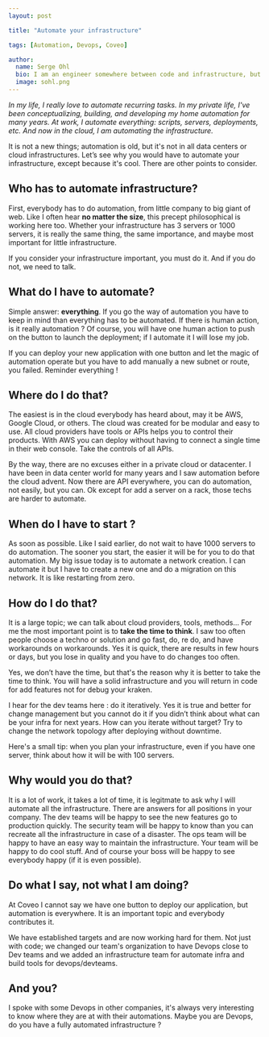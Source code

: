 ```yaml
---
layout: post

title: "Automate your infrastructure"

tags: [Automation, Devops, Coveo]

author:
  name: Serge Ohl
  bio: I am an engineer somewhere between code and infrastructure, but I have to admit I prefer one of them
  image: sohl.png
---
```


_In my life, I really love to automate recurring tasks. In my private life, I've been conceptualizing, building, and developing my home automation for many years. At work, I automate everything: scripts, servers, deployments, etc. And now in the cloud, I am automating the infrastructure._

It is not a new things; automation is old, but it's not in all data centers or cloud infrastructures.
Let’s see why you would have to automate your infrastructure, except because it's cool. There are other points to consider.

<!-- more -->

## Who has to automate infrastructure?

First, everybody has to do automation, from little company to big giant of web. Like I often hear **no matter the size**, this precept philosophical is working here too. Whether your infrastructure has 3 servers or 1000 servers, it is really the same thing, the same importance, and maybe most important for little infrastructure.

If you consider your infrastructure important, you must do it. And if you do not, we need to talk.


## What do I have to automate?

Simple answer: **everything**. If you go the way of automation you have to keep in mind than everything has to be automated. If there is human action, is it really automation ? Of course, you will have one human action to push on the button to launch the deployment; if I automate it I will lose my job.

If you can deploy your new application with one button and let the magic of automation operate but you have to add manually a new subnet or route, you failed. Reminder everything !


## Where do I do that?

The easiest is in the cloud everybody has heard about, may it be AWS, Google Cloud, or others. The cloud was created for be modular and easy to use. All cloud providers have tools or APIs helps you to control their products. With AWS you can deploy without having to connect a single time in their web console. Take the controls of all APIs.

By the way, there are no excuses either in a private cloud or datacenter. I have been in data center world for many years and I saw automation before the cloud advent. Now there are API everywhere, you can do automation, not easily, but you can. Ok except for add a server on a rack, those techs are harder to automate.


## When do I have to start ?

As soon as possible. Like I said earlier, do not wait to have 1000 servers to do automation. The sooner you start, the easier it will be for you to do that automation. My big issue today is to automate a network creation. I can automate it but I have to create a new one and do a migration on this network. It is like restarting from zero.


## How do I do that?

It is a large topic; we can talk about cloud providers, tools, methods... For me the most important point is to **take the time to think**. I saw too often people choose a techno or solution and go fast, do, re do, and have workarounds on workarounds. Yes it is quick, there are results in few hours or days, but you lose in quality and you have to do changes too often.

Yes, we don’t have the time, but that's the reason why it is better to take the time to think. You will have a solid infrastructure and you will return in code for add features not for debug your kraken.

I hear for the dev teams here : do it iteratively. Yes it is true and better for change management but you cannot do it if you didn’t think about what can be your infra for next years. How can you iterate without target?  Try to change the network topology after deploying without downtime.

Here's a small tip: when you plan your infrastructure, even if you have one server, think about how it will be with 100 servers.

## Why would you do that?

It is a lot of work, it takes a lot of time, it is legitmate to ask why I will automate all the infrastructure. There are answers for all positions in your company.
The dev teams will be happy to see the new features go to production quickly.
The security team will be happy to know than you can recreate all the infrastructure in case of a disaster.
The ops team will be happy to have an easy way to maintain the infrastructure.
Your team will be happy to do cool stuff.
And of course your boss will be happy to see everybody happy (if it is even possible).


## Do what I say, not what I am doing?

At Coveo I cannot say we have one button to deploy our application, but automation is everywhere. It is an important topic and everybody contributes it.

We have established targets and are now working hard for them. Not just with code; we changed our team's organization to have Devops close to Dev teams and we added an infrastructure team for automate infra and build tools for devops/devteams.


## And you?

I spoke with some Devops in other companies, it's always very interesting to know where they are at with their automations. Maybe you are Devops, do you have a fully automated infrastructure ?
